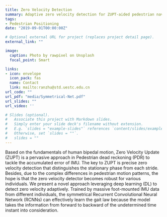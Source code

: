 ```yaml
---
title: Zero Velocity Detection
summary: Adaptive zero velocity detection for ZUPT-aided pedestrian navigation system.
tags:
- Pedestrian Positioning
date: "2019-09-01T00:00:00Z"

# Optional external URL for project (replaces project detail page).
external_link: ""

image:
  caption: Photo by rawpixel on Unsplash
  focal_point: Smart

links:
- icon: envelope
  icon_pack: fas
  name: Contact
  link: mailto:ranzhu@std.uestc.edu.cn
url_code: ""
url_pdf: "media/Symmetrical-Net.pdf"
url_slides: ""
url_video: ''

# Slides (optional).
#   Associate this project with Markdown slides.
#   Simply enter your slide deck's filename without extension.
#   E.g. `slides = "example-slides"` references `content/slides/example-slides.md`.
#   Otherwise, set `slides = ""`.
#   slides = ""
---
```


Based on the fundamentals of human bipedal motion, Zero Velocity Update (ZUPT) is a pervasive approach in Pedestrian dead reckoning (PDR) to tackle the accumulated error of IMU. The key to ZUPT is precise zero velocity detection that distinguishes the stationary phase from each stride. Besides, due to the complex differences in pedestrian motion patterns, the hope is that the zero velocity detector becomes robust for various individuals. We present a novel approach leveraging deep learning (DL) to detect zero velocity adaptively. Trained by massive foot-mounted IMU data from different individuals, the symmetrical Recurrent Convolutional Neural Network (RCNNs) can effectively learn the gait law because the model takes the information from forward to backward of the undetermined time instant into consideration.

